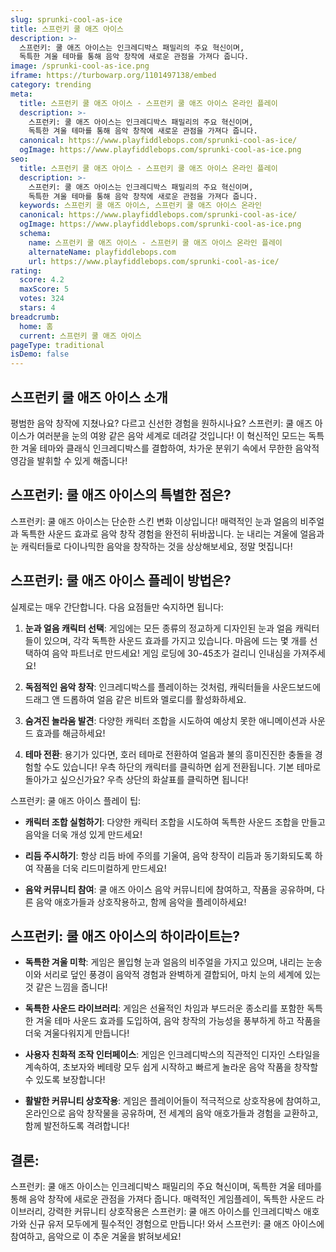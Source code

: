 ```yaml
---
slug: sprunki-cool-as-ice
title: 스프런키 쿨 애즈 아이스
description: >-
  스프런키: 쿨 애즈 아이스는 인크레디박스 패밀리의 주요 혁신이며, 
  독특한 겨울 테마를 통해 음악 창작에 새로운 관점을 가져다 줍니다.
image: /sprunki-cool-as-ice.png
iframe: https://turbowarp.org/1101497138/embed
category: trending
meta:
  title: 스프런키 쿨 애즈 아이스 - 스프런키 쿨 애즈 아이스 온라인 플레이
  description: >-
    스프런키: 쿨 애즈 아이스는 인크레디박스 패밀리의 주요 혁신이며, 
    독특한 겨울 테마를 통해 음악 창작에 새로운 관점을 가져다 줍니다.
  canonical: https://www.playfiddlebops.com/sprunki-cool-as-ice/
  ogImage: https://www.playfiddlebops.com/sprunki-cool-as-ice.png
seo:
  title: 스프런키 쿨 애즈 아이스 - 스프런키 쿨 애즈 아이스 온라인 플레이
  description: >-
    스프런키: 쿨 애즈 아이스는 인크레디박스 패밀리의 주요 혁신이며, 
    독특한 겨울 테마를 통해 음악 창작에 새로운 관점을 가져다 줍니다.
  keywords: 스프런키 쿨 애즈 아이스, 스프런키 쿨 애즈 아이스 온라인
  canonical: https://www.playfiddlebops.com/sprunki-cool-as-ice/
  ogImage: https://www.playfiddlebops.com/sprunki-cool-as-ice.png
  schema:
    name: 스프런키 쿨 애즈 아이스 - 스프런키 쿨 애즈 아이스 온라인 플레이
    alternateName: playfiddlebops.com
    url: https://www.playfiddlebops.com/sprunki-cool-as-ice/
rating:
  score: 4.2
  maxScore: 5
  votes: 324
  stars: 4
breadcrumb:
  home: 홈
  current: 스프런키 쿨 애즈 아이스
pageType: traditional
isDemo: false
---
```


## 스프런키 쿨 애즈 아이스 소개

평범한 음악 창작에 지쳤나요? 다르고 신선한 경험을 원하시나요? 스프런키: 쿨 애즈 아이스가 여러분을 눈의 여왕 같은 음악 세계로 데려갈 것입니다! 이 혁신적인 모드는 독특한 겨울 테마와 클래식 인크레디박스를 결합하여, 차가운 분위기 속에서 무한한 음악적 영감을 발휘할 수 있게 해줍니다!

## 스프런키: 쿨 애즈 아이스의 특별한 점은?

스프런키: 쿨 애즈 아이스는 단순한 스킨 변화 이상입니다! 매력적인 눈과 얼음의 비주얼과 독특한 사운드 효과로 음악 창작 경험을 완전히 뒤바꿉니다. 눈 내리는 겨울에 얼음과 눈 캐릭터들로 다이나믹한 음악을 창작하는 것을 상상해보세요, 정말 멋집니다!

## 스프런키: 쿨 애즈 아이스 플레이 방법은?

실제로는 매우 간단합니다. 다음 요점들만 숙지하면 됩니다:

1. **눈과 얼음 캐릭터 선택**: 게임에는 모든 종류의 정교하게 디자인된 눈과 얼음 캐릭터들이 있으며, 각각 독특한 사운드 효과를 가지고 있습니다. 마음에 드는 몇 개를 선택하여 음악 파트너로 만드세요! 게임 로딩에 30-45초가 걸리니 인내심을 가져주세요!

1. **독점적인 음악 창작**: 인크레디박스를 플레이하는 것처럼, 캐릭터들을 사운드보드에 드래그 앤 드롭하여 얼음 같은 비트와 멜로디를 활성화하세요.

1. **숨겨진 놀라움 발견**: 다양한 캐릭터 조합을 시도하여 예상치 못한 애니메이션과 사운드 효과를 해금하세요!

1. **테마 전환**: 용기가 있다면, 호러 테마로 전환하여 얼음과 불의 흥미진진한 충돌을 경험할 수도 있습니다! 우측 하단의 캐릭터를 클릭하면 쉽게 전환됩니다. 기본 테마로 돌아가고 싶으신가요? 우측 상단의 화살표를 클릭하면 됩니다!

스프런키: 쿨 애즈 아이스 플레이 팁:

- **캐릭터 조합 실험하기**: 다양한 캐릭터 조합을 시도하여 독특한 사운드 조합을 만들고 음악을 더욱 개성 있게 만드세요!

- **리듬 주시하기**: 항상 리듬 바에 주의를 기울여, 음악 창작이 리듬과 동기화되도록 하여 작품을 더욱 리드미컬하게 만드세요!

- **음악 커뮤니티 참여**: 쿨 애즈 아이스 음악 커뮤니티에 참여하고, 작품을 공유하며, 다른 음악 애호가들과 상호작용하고, 함께 음악을 플레이하세요!

## 스프런키: 쿨 애즈 아이스의 하이라이트는?

- **독특한 겨울 미학**: 게임은 몰입형 눈과 얼음의 비주얼을 가지고 있으며, 내리는 눈송이와 서리로 덮인 풍경이 음악적 경험과 완벽하게 결합되어, 마치 눈의 세계에 있는 것 같은 느낌을 줍니다!

- **독특한 사운드 라이브러리**: 게임은 선율적인 차임과 부드러운 종소리를 포함한 독특한 겨울 테마 사운드 효과를 도입하여, 음악 창작의 가능성을 풍부하게 하고 작품을 더욱 겨울다워지게 만듭니다!

- **사용자 친화적 조작 인터페이스**: 게임은 인크레디박스의 직관적인 디자인 스타일을 계속하여, 초보자와 베테랑 모두 쉽게 시작하고 빠르게 놀라운 음악 작품을 창작할 수 있도록 보장합니다!

- **활발한 커뮤니티 상호작용**: 게임은 플레이어들이 적극적으로 상호작용에 참여하고, 온라인으로 음악 창작물을 공유하며, 전 세계의 음악 애호가들과 경험을 교환하고, 함께 발전하도록 격려합니다!

## 결론:

스프런키: 쿨 애즈 아이스는 인크레디박스 패밀리의 주요 혁신이며, 독특한 겨울 테마를 통해 음악 창작에 새로운 관점을 가져다 줍니다. 매력적인 게임플레이, 독특한 사운드 라이브러리, 강력한 커뮤니티 상호작용은 스프런키: 쿨 애즈 아이스를 인크레디박스 애호가와 신규 유저 모두에게 필수적인 경험으로 만듭니다! 와서 스프런키: 쿨 애즈 아이스에 참여하고, 음악으로 이 추운 겨울을 밝혀보세요!